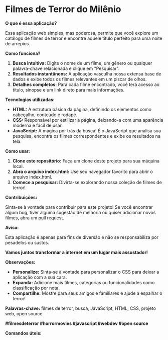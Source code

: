 # Filmes de Terror do Milênio

**O que é essa aplicação?**

Essa aplicação web simples, mas poderosa, permite que você explore um catálogo de filmes de terror e encontre aquele título perfeito para uma noite de arrepios. 

**Como funciona?**

1. **Busca intuitiva:** Digite o nome de um filme, um gênero ou qualquer palavra-chave relacionada e clique em "Pesquisar".
2. **Resultados instantâneos:** A aplicação vasculha nossa extensa base de dados e exibe todos os filmes relevantes em um piscar de olhos.
3. **Detalhes completos:** Para cada filme encontrado, você terá acesso ao título, sinopse e um link direto para mais informações.

**Tecnologias utilizadas:**

* **HTML:** A estrutura básica da página, definindo os elementos como cabeçalho, conteúdo e rodapé.
* **CSS:** Responsável por estilizar a página, deixando-a com uma aparência moderna e fácil de usar.
* **JavaScript:** A mágica por trás da busca! É o JavaScript que analisa sua pesquisa, encontra os filmes correspondentes e exibe os resultados na tela.

**Como usar:**

1. **Clone este repositório:** Faça um clone deste projeto para sua máquina local.
2. **Abra o arquivo index.html:** Use seu navegador favorito para abrir o arquivo index.html.
3. **Comece a pesquisar:** Divirta-se explorando nossa coleção de filmes de terror!

**Contribuições:**

Sinta-se à vontade para contribuir para este projeto! Se você encontrar algum bug, tiver alguma sugestão de melhoria ou quiser adicionar novos filmes, abra um pull request.

**Aviso:**

Esta aplicação é apenas para fins de diversão e não se responsabiliza por pesadelos ou sustos. 

**Vamos juntos transformar a internet em um lugar mais assustador!** 

**Observações:**

* **Personalize:** Sinta-se à vontade para personalizar o CSS para deixar a aplicação com a sua cara.
* **Expanda:** Adicione mais filmes, categorias ou funcionalidades como classificação por nota.
* **Compartilhe:** Mostre para seus amigos e familiares e ajude a espalhar o terror!

**Palavras-chave:** filmes de terror, busca, JavaScript, HTML, CSS, projeto web, open source

**#filmesdeterror #horrormovies #javascript #webdev #open source**

**Comandos úteis:**

